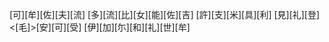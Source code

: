 [可][牟][佐][夫][流] [多][流][比][女][能][佐][吉] [許][支][米][具][利] [見][礼][登]<[毛]>[安][可][受] [伊][加][尓][和][礼][世][牟]
